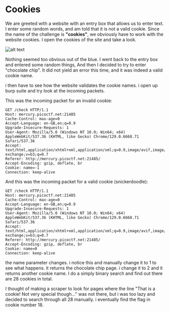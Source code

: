 # Cookies

We are greeted with a website with an entry box that allows us to enter text. I enter some random words, and am told that it is not a valid cookie. Since the name of the challenge is **"cookies"**, we obviously have to work with the website cookies. I open the cookies of the site and take a look.

![alt text](/Users/pixel/Harsh-JTP-2/Images/image.png)

Nothing seemed too obvious out of the blue. I went back to the entry box and entered some random things, And then I decided to try to enter "chocolate chip". It did not yield an error this time, and it was indeed a valid cookie name. 

i then have to see how the website validates the cookie names. i open up burp suite and try look at the incoming packets. 

This was the incoming packet for an invalid cookie:

```
GET /check HTTP/1.1
Host: mercury.picoctf.net:21485
Cache-Control: max-age=0
Accept-Language: en-GB,en;q=0.9
Upgrade-Insecure-Requests: 1
User-Agent: Mozilla/5.0 (Windows NT 10.0; Win64; x64) AppleWebKit/537.36 (KHTML, like Gecko) Chrome/129.0.6668.71 Safari/537.36
Accept: text/html,application/xhtml+xml,application/xml;q=0.9,image/avif,image/webp,image/apng,*/*;q=0.8,application/signed-exchange;v=b3;q=0.7
Referer: http://mercury.picoctf.net:21485/
Accept-Encoding: gzip, deflate, br
Cookie: name=-1
Connection: keep-alive

```

And this was the incoming packet for a valid cookie (snickerdoodle):

```
GET /check HTTP/1.1
Host: mercury.picoctf.net:21485
Cache-Control: max-age=0
Accept-Language: en-GB,en;q=0.9
Upgrade-Insecure-Requests: 1
User-Agent: Mozilla/5.0 (Windows NT 10.0; Win64; x64) AppleWebKit/537.36 (KHTML, like Gecko) Chrome/129.0.6668.71 Safari/537.36
Accept: text/html,application/xhtml+xml,application/xml;q=0.9,image/avif,image/webp,image/apng,*/*;q=0.8,application/signed-exchange;v=b3;q=0.7
Referer: http://mercury.picoctf.net:21485/
Accept-Encoding: gzip, deflate, br
Cookie: name=0
Connection: keep-alive
```

the name parameter changes. i notice this and manually change it to 1 to see what happens. it returns the chocolate chip page. i change it to 2 and it returns another cookie name. I do a simply binary search and find out there are 28 cookies in total. 

I thought of making a scraper to look for pages where the line "That is a cookie! Not very special though..." was not there, but i was too lazy and decided to search through all 28 manually. i eventually find the flag in cookie number 18.